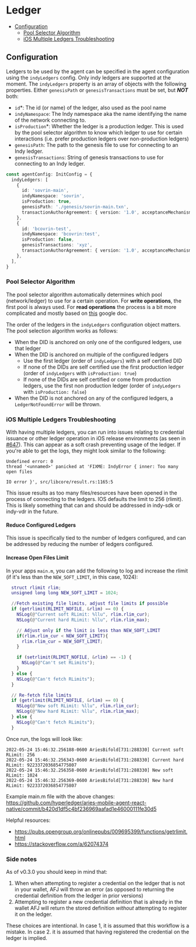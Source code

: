 # Ledger

- [Configuration](#configuration)
  - [Pool Selector Algorithm](#pool-selector-algorithm)
  - [iOS Multiple Ledgers Troubleshooting](#ios-multiple-ledgers-troubleshooting)

## Configuration

Ledgers to be used by the agent can be specified in the agent configuration using the `indyLedgers` config. Only indy ledgers are supported at the moment. The `indyLedgers` property is an array of objects with the following properties. Either `genesisPath` or `genesisTransactions` must be set, but **_NOT_** both:

- `id`\*: The id (or name) of the ledger, also used as the pool name
- `indyNamespace`: The Indy namespace aka the name identifying the name of the network connecting to.
- `isProduction`\*: Whether the ledger is a production ledger. This is used by the pool selector algorithm to know which ledger to use for certain interactions (i.e. prefer production ledgers over non-production ledgers)
- `genesisPath`: The path to the genesis file to use for connecting to an Indy ledger.
- `genesisTransactions`: String of genesis transactions to use for connecting to an Indy ledger.

```ts
const agentConfig: InitConfig = {
  indyLedgers: [
    {
      id: 'sovrin-main',
      indyNamespace: 'sovrin',
      isProduction: true,
      genesisPath: './genesis/sovrin-main.txn',
      transactionAuthorAgreement: { version: '1.0', acceptanceMechanism: 'accept' },
    },
    {
      id: 'bcovrin-test',
      indyNamespace: 'bcovrin:test',
      isProduction: false,
      genesisTransactions: 'xyz',
      transactionAuthorAgreement: { version: '1.0', acceptanceMechanism: 'accept' },
    },
  ],
}
```

### Pool Selector Algorithm

The pool selector algorithm automatically determines which pool (network/ledger) to use for a certain operation. For **write operations**, the first pool is always used. For **read operations** the process is a bit more complicated and mostly based on [this](https://docs.google.com/document/d/109C_eMsuZnTnYe2OAd02jAts1vC4axwEKIq7_4dnNVA) google doc.

The order of the ledgers in the `indyLedgers` configuration object matters. The pool selection algorithm works as follows:

- When the DID is anchored on only one of the configured ledgers, use that ledger
- When the DID is anchored on multiple of the configured ledgers
  - Use the first ledger (order of `indyLedgers`) with a self certified DID
  - If none of the DIDs are self certified use the first production ledger (order of `indyLedgers` with `isProduction: true`)
  - If none of the DIDs are self certified or come from production ledgers, use the first non production ledger (order of `indyLedgers` with `isProduction: false`)
- When the DID is not anchored on any of the configured ledgers, a `LedgerNotFoundError` will be thrown.

### iOS Multiple Ledgers Troubleshooting

With having multiple ledgers, you can run into issues relating to credential issuance or other ledger operation in iOS release environments (as seen in [#647](https://github.com/hyperledger/aries-framework-javascript/issues/647)). This can appear as a soft crash preventing usage of the ledger. If you're able to get the logs, they might look similar to the following:

```
Undefined error: 0
thread '<unnamed>' panicked at 'FIXME: IndyError { inner: Too many open files

IO error }', src/libcore/result.rs:1165:5
```

This issue results as too many files/resources have been opened in the process of connecting to the ledgers. IOS defaults the limit to 256 (rlimit). This is likely something that can and should be addressed in indy-sdk or indy-vdr in the future.

#### Reduce Configured Ledgers

This issue is specifically tied to the number of ledgers configured, and can be addressed by reducing the number of ledgers configured.

#### Increase Open Files Limit

In your apps `main.m`, you can add the following to log and increase the rlimit (if it's less than the `NEW_SOFT_LIMIT`, in this case, 1024):

```main.m
  struct rlimit rlim;
  unsigned long long NEW_SOFT_LIMIT = 1024;

  //Fetch existing file limits, adjust file limits if possible
  if (getrlimit(RLIMIT_NOFILE, &rlim) == 0) {
    NSLog(@"Current soft RLimit: %llu", rlim.rlim_cur);
    NSLog(@"Current hard RLimit: %llu", rlim.rlim_max);

    // Adjust only if the limit is less than NEW_SOFT_LIMIT
    if(rlim.rlim_cur < NEW_SOFT_LIMIT){
      rlim.rlim_cur = NEW_SOFT_LIMIT;
    }

    if (setrlimit(RLIMIT_NOFILE, &rlim) == -1) {
      NSLog(@"Can't set RLimits");
    }
  } else {
    NSLog(@"Can't fetch RLimits");
  }

  // Re-fetch file limits
  if (getrlimit(RLIMIT_NOFILE, &rlim) == 0) {
    NSLog(@"New soft RLimit: %llu", rlim.rlim_cur);
    NSLog(@"New hard RLimit: %llu", rlim.rlim_max);
  } else {
    NSLog(@"Can't fetch RLimits");
  }
```

Once run, the logs will look like:

```
2022-05-24 15:46:32.256188-0600 AriesBifold[731:288330] Current soft RLimit: 256
2022-05-24 15:46:32.256343-0600 AriesBifold[731:288330] Current hard RLimit: 9223372036854775807
2022-05-24 15:46:32.256358-0600 AriesBifold[731:288330] New soft RLimit: 1024
2022-05-24 15:46:32.256369-0600 AriesBifold[731:288330] New hard RLimit: 9223372036854775807
```

Example main.m file with the above changes: https://github.com/hyperledger/aries-mobile-agent-react-native/commit/b420d1df5c4bf236969aafad1e46000111fe30d5

Helpful resources:

- https://pubs.opengroup.org/onlinepubs/009695399/functions/getrlimit.html
- https://stackoverflow.com/a/62074374

### Side notes

As of v0.3.0 you should keep in mind that:

1. When when attempting to register a credential on the ledger that is not in your wallet, AFJ will throw an error (as opposed to returning the credential definition from the ledger in prior versions)
2. Attempting to register a new credential definition that is already in the wallet AFJ will return the stored definition _without_ attempting to register it on the ledger.

These choices are intentional. In case 1, it is assumed that this workflow is a mistake. In case 2. it is assumed that having registered the credential on the ledger is implied.
